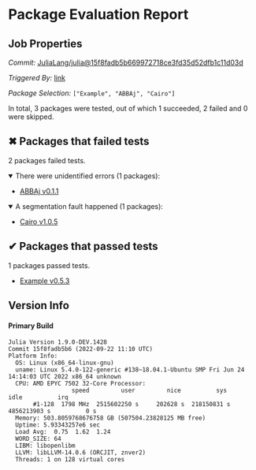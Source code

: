 # Package Evaluation Report

## Job Properties

*Commit:* [JuliaLang/julia@15f8fadb5b669972718ce3fd35d52dfb1c11d03d](https://github.com/JuliaLang/julia/commit/15f8fadb5b669972718ce3fd35d52dfb1c11d03d)

*Triggered By:* [link](https://github.com/JuliaLang/julia/commit/15f8fadb5b669972718ce3fd35d52dfb1c11d03d#commitcomment-84807063)

*Package Selection:* `["Example", "ABBAj", "Cairo"]`

In total, 3 packages were tested, out of which 1 succeeded, 2 failed and 0 were skipped.


## ✖ Packages that failed tests

2 packages failed tests.

<details open><summary>There were unidentified errors (1 packages):</summary>
<p>


- [ABBAj v0.1.1](https://s3.amazonaws.com/julialang-reports/nanosoldier/pkgeval/by_hash/15f8fad/ABBAj.primary.log)

</p>
</details>

<details open><summary>A segmentation fault happened (1 packages):</summary>
<p>


- [Cairo v1.0.5](https://s3.amazonaws.com/julialang-reports/nanosoldier/pkgeval/by_hash/15f8fad/Cairo.primary.log)

</p>
</details>


## ✔ Packages that passed tests

1 packages passed tests.

- [Example v0.5.3](https://s3.amazonaws.com/julialang-reports/nanosoldier/pkgeval/by_hash/15f8fad/Example.primary.log)


## Version Info

#### Primary Build

```
Julia Version 1.9.0-DEV.1428
Commit 15f8fadb5b6 (2022-09-22 11:10 UTC)
Platform Info:
  OS: Linux (x86_64-linux-gnu)
  uname: Linux 5.4.0-122-generic #138~18.04.1-Ubuntu SMP Fri Jun 24 14:14:03 UTC 2022 x86_64 unknown
  CPU: AMD EPYC 7502 32-Core Processor: 
                  speed         user         nice          sys         idle          irq
       #1-128  1798 MHz  2515602250 s     202628 s  218150831 s  4856213903 s          0 s
  Memory: 503.8059768676758 GB (507504.23828125 MB free)
  Uptime: 5.93343257e6 sec
  Load Avg:  0.75  1.62  1.24
  WORD_SIZE: 64
  LIBM: libopenlibm
  LLVM: libLLVM-14.0.6 (ORCJIT, znver2)
  Threads: 1 on 128 virtual cores

```
<!-- Generated on 2022-09-23T07:44:03.030 -->
